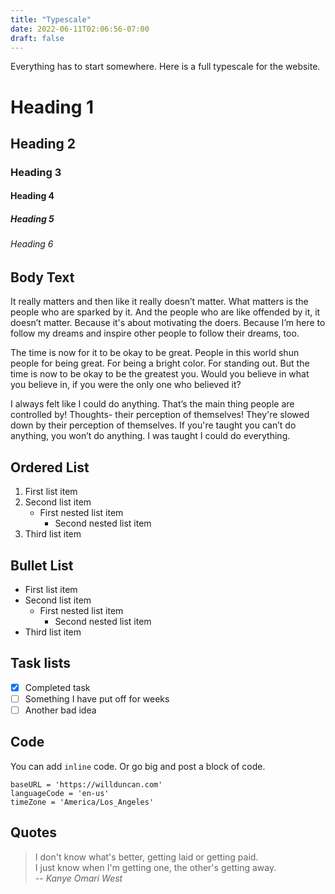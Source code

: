 ```yaml
---
title: "Typescale"
date: 2022-06-11T02:06:56-07:00
draft: false
---
```


Everything has to start somewhere. Here is a full typescale for the website.

# Heading 1
## Heading 2
### Heading 3
#### Heading 4
##### Heading 5
###### Heading 6

## Body Text

It really matters and then like it really doesn’t matter. What matters is the people who are sparked by it. And the people who are like offended by it, it doesn’t matter. Because it's about motivating the doers. Because I’m here to follow my dreams and inspire other people to follow their dreams, too.

The time is now for it to be okay to be great. People in this world shun people for being great. For being a bright color. For standing out. But the time is now to be okay to be the greatest you. Would you believe in what you believe in, if you were the only one who believed it?

I always felt like I could do anything. That’s the main thing people are controlled by! Thoughts- their perception of themselves! They're slowed down by their perception of themselves. If you're taught you can’t do anything, you won’t do anything. I was taught I could do everything.

## Ordered List

1. First list item
2. Second list item
    - First nested list item
        - Second nested list item
5. Third list item

## Bullet List

- First list item
- Second list item
    - First nested list item
        - Second nested list item
- Third list item

## Task lists

- [x] Completed task
- [ ] Something I have put off for weeks
- [ ] Another bad idea

## Code

You can add `inline` code. Or go big and post a block of code.

```
baseURL = 'https://willduncan.com'
languageCode = 'en-us'
timeZone = 'America/Los_Angeles'
```

## Quotes

> I don't know what's better, getting laid or getting paid.  
> I just know when I'm getting one, the other's getting away.  
> _-- Kanye Omari West_

